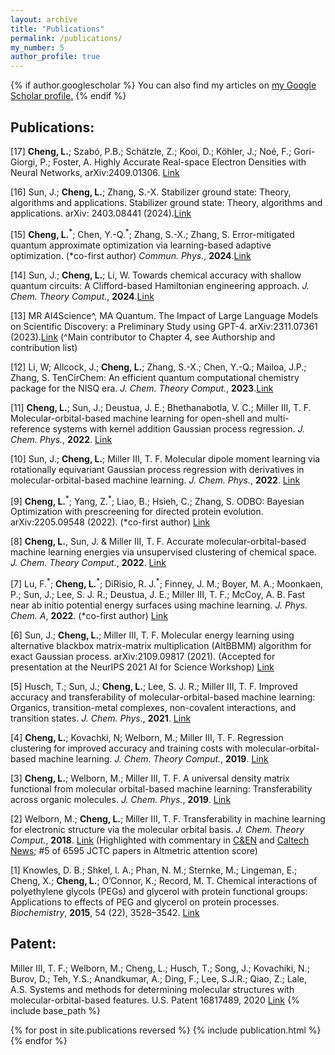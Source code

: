 ```yaml
---
layout: archive
title: "Publications"
permalink: /publications/
my_number: 5
author_profile: true
---
```


{% if author.googlescholar %}
  You can also find my articles on <u><a href="{{https://scholar.google.com/citations?user=hy_oauIAAAAJ&hl=en}}">my Google Scholar profile</a>.</u>
{% endif %}

## Publications:

[17] **Cheng, L.**; Szabó, P.B.; Schätzle, Z.; Kooi, D.; Köhler, J.; Noé, F.; Gori-Giorgi, P.; Foster, A. Highly Accurate Real-space Electron Densities with Neural Networks, arXiv:2409.01306. [Link](https://arxiv.org/abs/2409.01306)

[16] Sun, J.; **Cheng, L.**; Zhang, S.-X. Stabilizer ground state: Theory, algorithms and applications. Stabilizer ground state: Theory, algorithms and applications. arXiv: 2403.08441 (2024).[Link](https://arxiv.org/abs/2403.08441)

[15] **Cheng, L.**<sup>\*</sup>; Chen, Y.-Q.<sup>\*</sup>; Zhang, S.-X.; Zhang, S. Error-mitigated quantum approximate optimization via learning-based adaptive optimization. (\*co-first author) *Commun. Phys.*, **2024**.[Link](https://www.nature.com/articles/s42005-024-01577-x)

[14] Sun, J.; **Cheng, L.**; Li, W. Towards chemical accuracy with shallow quantum circuits: A Clifford-based Hamiltonian engineering approach.  *J. Chem. Theory Comput.*, **2024**.[Link](https://pubs.acs.org/doi/10.1021/acs.jctc.3c00886)

[13] MR AI4Science^, MA Quantum. The Impact of Large Language Models on Scientific Discovery: a Preliminary Study using GPT-4. arXiv:2311.07361 (2023).[Link](https://arxiv.org/abs/2311.07361) (^Main contributor to Chapter 4, see Authorship and contribution list)

[12] Li, W; Allcock, J.; **Cheng, L.**; Zhang, S.-X.; Chen, Y.-Q.; Mailoa, J.P.; Zhang, S. TenCirChem: An efficient quantum computational chemistry package for the NISQ era. *J. Chem. Theory Comput.*, **2023**.[Link](https://pubs.acs.org/doi/abs/10.1021/acs.jctc.3c00319)

[11] **Cheng, L.**; Sun, J.; Deustua, J. E.; Bhethanabotla, V. C.; Miller III, T. F. Molecular-orbital-based machine learning for open-shell and multi-reference systems with kernel addition Gaussian process regression. *J. Chem. Phys.*, **2022**. [Link](https://aip.scitation.org/doi/10.1063/5.0110886)

[10] Sun, J.; **Cheng, L.**; Miller III, T. F. Molecular dipole moment learning via rotationally equivariant Gaussian process regression with derivatives in molecular-orbital-based machine learning. *J. Chem. Phys.*, **2022**. [Link](https://aip.scitation.org/doi/10.1063/5.0101280)

[9] **Cheng, L.**<sup>\*</sup>; Yang, Z.<sup>\*</sup>; Liao, B.; Hsieh, C.; Zhang, S. ODBO: Bayesian Optimization with prescreening for directed protein evolution. arXiv:2205.09548 (2022). (\*co-first author) [Link](https://arxiv.org/abs/2205.09548)

[8] **Cheng, L.**, Sun, J. & Miller III, T. F. Accurate molecular-orbital-based machine learning energies via unsupervised clustering of chemical space. *J. Chem. Theory Comput.*,  **2022**. [Link](https://pubs.acs.org/doi/10.1021/acs.jctc.2c00396)

[7] Lu, F.<sup>\*</sup>; **Cheng, L.**<sup>\*</sup>; DiRisio, R. J.<sup>\*</sup>; Finney, J. M.; Boyer, M. A.; Moonkaen, P.; Sun, J.; Lee, S. J. R.; Deustua, J. E.; Miller III, T. F.; McCoy, A. B. Fast near ab initio potential energy surfaces using machine learning. *J. Phys. Chem. A*, **2022**. (\*co-first author) [Link](https://pubs.acs.org/doi/abs/10.1021/acs.jpca.2c02243)

[6] Sun, J.; **Cheng, L.**; Miller III, T. F. Molecular energy learning using alternative blackbox matrix-matrix multiplication (AltBBMM) algorithm for exact Gaussian process. arXiv:2109.09817 (2021). (Accepted for presentation at the NeurIPS 2021 AI for Science Workshop) [Link](https://openreview.net/pdf?id=lyJ9BRKUzms)

[5] Husch, T.; Sun, J.; **Cheng, L.**; Lee, S. J. R.; Miller III, T. F. Improved accuracy and transferability of molecular-orbital-based machine learning: Organics, transition-metal complexes, non-covalent interactions, and transition states. *J. Chem. Phys.*, **2021**. [Link](https://aip.scitation.org/doi/abs/10.1063/5.0032362)

[4] **Cheng, L.**; Kovachki, N; Welborn, M.; Miller III, T. F. Regression clustering for improved accuracy and training costs with molecular-orbital-based machine learning. *J. Chem. Theory Comput.*, **2019**. [Link](https://pubs.acs.org/doi/abs/10.1021/acs.jctc.9b00884)

[3] **Cheng, L.**; Welborn, M.; Miller III, T. F. A universal density matrix functional from molecular orbital-based machine learning: Transferability across organic molecules. *J. Chem. Phys.*, **2019**. [Link](https://aip.scitation.org/doi/full/10.1063/1.5088393)

[2] Welborn, M.; **Cheng, L.**; Miller III, T. F. Transferability in machine learning for electronic structure via the molecular orbital basis. *J. Chem. Theory Comput.*, **2018**. [Link](https://pubs.acs.org/doi/abs/10.1021/acs.jctc.8b00636) (Highlighted with commentary in [C&EN](https://cen.acs.org/physical-chemistry/computational-chemistry/Machine-learning-predicts-electronic-properties/96/web/2018/08) and [Caltech News](http://www.caltech.edu/news/researchers-put-ai-work-making-chemistry-predictions-83357); #5 of 6595 JCTC papers in Altmetric attention score)

[1] Knowles, D. B.; Shkel, I. A.; Phan, N. M.; Sternke, M.; Lingeman, E.; Cheng, X.; **Cheng, L.**; O’Connor, K.; Record, M. T. Chemical interactions of polyethylene glycols (PEGs) and glycerol with protein functional groups: Applications to effects of PEG and glycerol on protein processes. *Biochemistry*, **2015**, 54 (22), 3528–3542. [Link](https://pubs.acs.org/doi/10.1021/acs.biochem.5b00246)


## Patent:

Miller III, T. F.; Welborn, M.; Cheng, L.; Husch, T.; Song, J.; Kovachiki, N.; Burov, D.; Teh, Y.S.; Anandkumar, A.; Ding, F.; Lee, S.J.R.; Qiao, Z.; Lale, A.S. Systems and methods for determining molecular structures with molecular-orbital-based features. U.S. Patent 16817489, 2020 [Link](https://patents.google.com/patent/US20200294630A1/en)
{% include base_path %}

{% for post in site.publications reversed %}
  {% include publication.html %}
{% endfor %}
